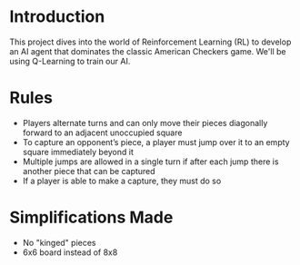 # Introduction
This project dives into the world of Reinforcement Learning (RL) to develop an AI agent that dominates the classic American Checkers game. We'll be using Q-Learning to train our AI.

# Rules
- Players alternate turns and can only move their pieces diagonally forward to an adjacent unoccupied square
- To capture an opponent’s piece, a player must jump over it to an empty square immediately beyond it
- Multiple jumps are allowed in a single turn if after each jump there is another piece that can be captured
- If a player is able to make a capture, they must do so

# Simplifications Made
- No "kinged" pieces
- 6x6 board instead of 8x8